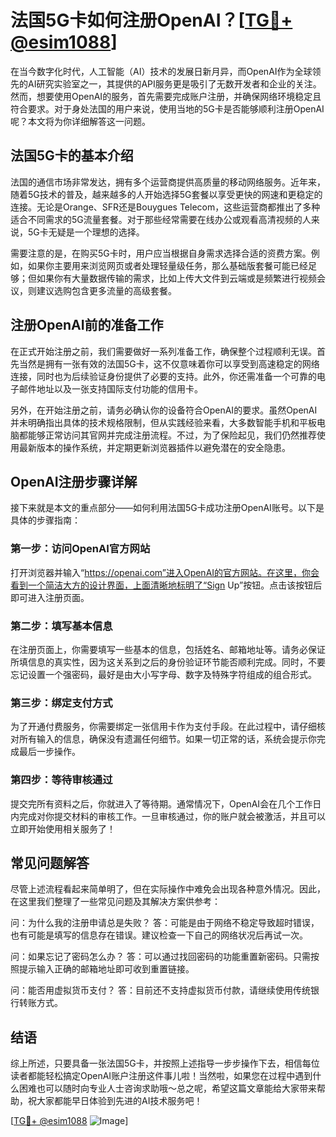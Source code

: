 # 法国5G卡如何注册OpenAI？[[TG💪+ @esim1088](https://t.me/s/esim1088)]

在当今数字化时代，人工智能（AI）技术的发展日新月异，而OpenAI作为全球领先的AI研究实验室之一，其提供的API服务更是吸引了无数开发者和企业的关注。然而，想要使用OpenAI的服务，首先需要完成账户注册，并确保网络环境稳定且符合要求。对于身处法国的用户来说，使用当地的5G卡是否能够顺利注册OpenAI呢？本文将为你详细解答这一问题。

## 法国5G卡的基本介绍

法国的通信市场非常发达，拥有多个运营商提供高质量的移动网络服务。近年来，随着5G技术的普及，越来越多的人开始选择5G套餐以享受更快的网速和更稳定的连接。无论是Orange、SFR还是Bouygues Telecom，这些运营商都推出了多种适合不同需求的5G流量套餐。对于那些经常需要在线办公或观看高清视频的人来说，5G卡无疑是一个理想的选择。

需要注意的是，在购买5G卡时，用户应当根据自身需求选择合适的资费方案。例如，如果你主要用来浏览网页或者处理轻量级任务，那么基础版套餐可能已经足够；但如果你有大量数据传输的需求，比如上传大文件到云端或是频繁进行视频会议，则建议选购包含更多流量的高级套餐。

## 注册OpenAI前的准备工作

在正式开始注册之前，我们需要做好一系列准备工作，确保整个过程顺利无误。首先当然是拥有一张有效的法国5G卡，这不仅意味着你可以享受到高速稳定的网络连接，同时也为后续验证身份提供了必要的支持。此外，你还需准备一个可靠的电子邮件地址以及一张支持国际支付功能的信用卡。

另外，在开始注册之前，请务必确认你的设备符合OpenAI的要求。虽然OpenAI并未明确指出具体的技术规格限制，但从实践经验来看，大多数智能手机和平板电脑都能够正常访问其官网并完成注册流程。不过，为了保险起见，我们仍然推荐使用最新版本的操作系统，并定期更新浏览器插件以避免潜在的安全隐患。

## OpenAI注册步骤详解

接下来就是本文的重点部分——如何利用法国5G卡成功注册OpenAI账号。以下是具体的步骤指南：

### 第一步：访问OpenAI官方网站
打开浏览器并输入“https://openai.com”进入OpenAI的官方网站。在这里，你会看到一个简洁大方的设计界面，上面清晰地标明了“Sign Up”按钮。点击该按钮后即可进入注册页面。

### 第二步：填写基本信息
在注册页面上，你需要填写一些基本的信息，包括姓名、邮箱地址等。请务必保证所填信息的真实性，因为这关系到之后的身份验证环节能否顺利完成。同时，不要忘记设置一个强密码，最好是由大小写字母、数字及特殊字符组成的组合形式。

### 第三步：绑定支付方式
为了开通付费服务，你需要绑定一张信用卡作为支付手段。在此过程中，请仔细核对所有输入的信息，确保没有遗漏任何细节。如果一切正常的话，系统会提示你完成最后一步操作。

### 第四步：等待审核通过
提交完所有资料之后，你就进入了等待期。通常情况下，OpenAI会在几个工作日内完成对你提交材料的审核工作。一旦审核通过，你的账户就会被激活，并且可以立即开始使用相关服务了！

## 常见问题解答

尽管上述流程看起来简单明了，但在实际操作中难免会出现各种意外情况。因此，在这里我们整理了一些常见问题及其解决方案供参考：

问：为什么我的注册申请总是失败？
答：可能是由于网络不稳定导致超时错误，也有可能是填写的信息存在错误。建议检查一下自己的网络状况后再试一次。

问：如果忘记了密码怎么办？
答：可以通过找回密码的功能重置新密码。只需按照提示输入正确的邮箱地址即可收到重置链接。

问：能否用虚拟货币支付？
答：目前还不支持虚拟货币付款，请继续使用传统银行转账方式。

## 结语

综上所述，只要具备一张法国5G卡，并按照上述指导一步步操作下去，相信每位读者都能轻松搞定OpenAI账户注册这件事儿啦！当然啦，如果您在过程中遇到什么困难也可以随时向专业人士咨询求助哦～总之呢，希望这篇文章能给大家带来帮助，祝大家都能早日体验到先进的AI技术服务吧！

[[TG💪+ @esim1088](https://t.me/s/esim1088) ![Image](https://i.postimg.cc/4NQfJmqS/Snipaste-2025-05-13-00-14-12.png)]
